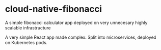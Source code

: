 # cloud-native-fibonacci
A simple fibonacci calculator app deployed on very unnecesary highly scalable infrastructure

A very simple React app made complex. Split into microservices, deployed on Kubernetes pods.
